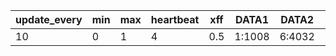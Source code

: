 update_every |min|max|heartbeat|xff|DATA1 |DATA2 |DATA3  |
-------------|---|---|---------|---|------|------|-------|           
10           |0  |1  |4        |0.5|1:1008|6:4032|72:1008|